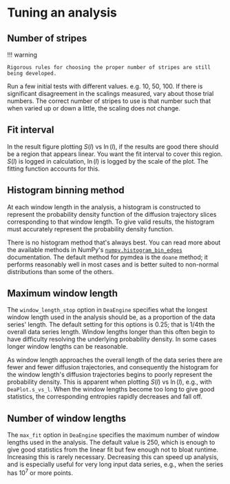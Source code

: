 # Tuning an analysis

## Number of stripes

!!! warning

    Rigorous rules for choosing the proper number of stripes are still being developed.

Run a few initial tests with different values. e.g. 10, 50, 100. If there is significant disagreement in the scalings measured, vary about those trial numbers. The correct number of stripes to use is that number such that when varied up or down a little, the scaling does not change.

## Fit interval

In the result figure plotting $S(l)$ vs $\ln(l)$, if the results are good there should be a region that appears linear. You want the fit interval to cover this region. $S(l)$ is logged in calculation, $\ln(l)$ is logged by the scale of the plot. The fitting function accounts for this.

## Histogram binning method

At each window length in the analysis, a histogram is constructed to represent the probability density function of the diffusion trajectory slices corresponding to that window length. To give valid results, the histogram must accurately represent the probability density function.

There is no histogram method that's always best. You can read more about the available methods in NumPy's [`numpy.histogram_bin_edges`](https://numpy.org/doc/stable/reference/generated/numpy.histogram_bin_edges.html#numpy.histogram_bin_edges) documentation. The default method for pymdea is the `doane` method; it performs reasonably well in most cases and is better suited to non-normal distributions than some of the others.

## Maximum window length

The `window_length_stop` option in `DeaEngine` specifies what the longest window length used in the analysis should be, as a proportion of the data series' length. The default setting for this options is 0.25; that is 1/4th the overall data series length. Window lengths longer than this often begin to have difficulty resolving the underlying probability density. In some cases longer window lengths can be reasonable.

As window length approaches the overall length of the data series there are fewer and fewer diffusion trajectories, and consequently the histogram for the window length's diffusion trajectories begins to poorly represent the probability density. This is apparent when plotting $S(l)$ vs $\ln(l)$, e.g., with `DeaPlot.s_vs_l`. When the window lengths become too long to give good statistics, the corresponding entropies rapidly decreases and fall off.

## Number of window lengths

The `max_fit` option in `DeaEngine` specifies the maximum number of window lengths used in the analysis. The default value is 250, which is enough to give good statistics from the linear fit but few enough not to bloat runtime. Increasing this is rarely necessary. Decreasing this can speed up analysis, and is especially useful for very long input data series, e.g., when the series has $10^7$ or more points.
